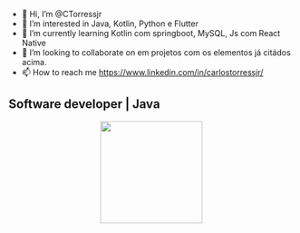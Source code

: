 - 👋 Hi, I’m @CTorressjr
- 👀 I’m interested in Java, Kotlin, Python e Flutter
- 🌱 I’m currently learning Kotlin com springboot, MySQL, Js com React Native
- 💞️ I’m looking to collaborate on em projetos com os elementos já citádos acima.
- 📫 How to reach me https://www.linkedin.com/in/carlostorressjr/


## Software developer | Java
<div align="center">
  <a href="https://github.com/CTorressjr">
  <img height="180em" src="https://github-readme-stats.vercel.app/api?username=CTorressjr&show_icons=true&theme=blue&include_all_commits=true&count_private=true"/>

